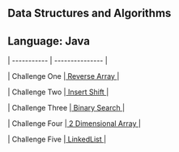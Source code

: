 ## Data Structures and Algorithms

## Language: Java

| ----------- | --------------- |

| Challenge One |[ Reverse Array ](https://naeemalomari.github.io/data-structures-and-algorithms/java/ChallengeOne/) |


| Challenge Two |[ Insert Shift ](https://naeemalomari.github.io/data-structures-and-algorithms/java/ChallengeTwo/) |

| Challenge Three |[ Binary Search ](https://naeemalomari.github.io/data-structures-and-algorithms/java/ChallengeThree/) |


| Challenge Four |[ 2 Dimensional Array ](https://naeemalomari.github.io/data-structures-and-algorithms/java/ChallengeThree/) |


| Challenge Five |[ LinkedList ](https://naeemalomari.github.io/data-structures-and-algorithms/java/ChallengeFive/) |
